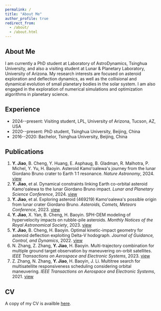 ```yaml
---
permalink: /
title: "About Me"
author_profile: true
redirect_from: 
  - /about/
  - /about.html
---
```


## About Me

I am currently a PhD student at Laboratory of AstroDynamics, Tsinghua University, and also a visiting student at Lunar & Planetary Laboratory, University of Arizona. My research interests are focused on asteroid exploration and deflection dynamics, as well as the collisional and dynamical evolution of small planetary bodies in the solar system. I am also engaged in the exploration of numerical simulations and optimization algorithms in planetary science.

## Experience

+ 2024--present: Visiting student, LPL, University of Arizona, Tucson, AZ, USA
+ 2020--present: PhD student, Tsinghua University, Beijing, China
+ 2016--2020: Bachelor, Tsinghua University, Beijing, China

## Publications
1. **Y. Jiao**, B. Cheng, Y. Huang, E. Asphaug, B. Gladman, R. Malhotra, P. Michel, Y. Yu, H. Baoyin. Asteroid Kamoʻoalewa's journey from the lunar Giordano Bruno crater to Earth 1:1 resonance. *Nature Astronomy*, 2024. [view](https://www.nature.com/articles/s41550-024-02258-z)
2. **Y. Jiao**, et al. Dynamical constraints linking Earth co-orbital asteroid Kamoʻoalewa to the lunar Giordano Bruno impact. *Lunar and Planetary Science Conference*, 2024. [view](https://www.hou.usra.edu/meetings/lpsc2024/pdf/1973.pdf)
3. **Y. Jiao**, et al. Exploring asteroid (469219) Kamoʻoalewa's possible origin from lunar crater Giordano Bruno. *Asteroids, Comets, Meteors Conference*, 2023. [view](https://www.hou.usra.edu/meetings/acm2023/pdf/2195.pdf)
4. **Y. Jiao**, X. Yan, B. Cheng, H. Baoyin. SPH-DEM modeling of hypervelocity impacts on rubble-pile asteroids. *Monthly Notices of the Royal Astronomical Society*, 2023. [view](https://doi.org/10.1093/mnras/stad3888)
5. **Y. Jiao**, B. Cheng, H. Baoyin. Optimal kinetic-impact geometry for asteroid deflection exploiting Delta-V hodograph. *Journal of Guidance, Control, and Dynamics*, 2022. [view](https://arc.aiaa.org/doi/10.2514/1.G006876)
6. N. Zhang, Z. Zhang, **Y. Jiao**, H. Baoyin. Multi-trajectory combination for multiple ground target observation by maneuvering on-orbit satellites. *IEEE Transactions on Aerospace and Electronic Systems*, 2023. [view](https://doi.org/10.1109/TAES.2023.3303409)
7. Z. Zhang, N. Zhang, **Y. Jiao**, H. Baoyin, J. Li. Multitree search for multisatellite responsiveness scheduling considering orbital maneuvering. *IEEE Transactions on Aerospace and Electronic Systems*, 2021. [view](https://doi.org/10.1109/TAES.2021.3129723)

## CV
A copy of my CV is availble [here](https://jiaoyf-thu.github.io/files/Resume.pdf).
